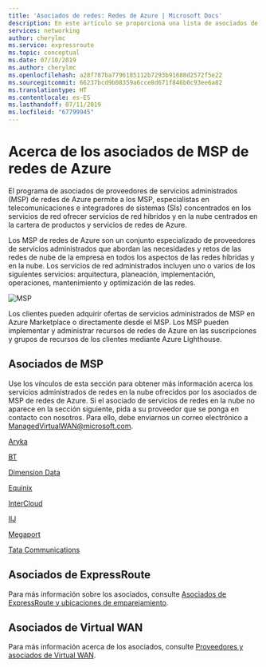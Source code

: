 ```yaml
---
title: 'Asociados de redes: Redes de Azure | Microsoft Docs'
description: En este artículo se proporciona una lista de asociados de redes de MSP
services: networking
author: cherylmc
ms.service: expressroute
ms.topic: conceptual
ms.date: 07/10/2019
ms.author: cherylmc
ms.openlocfilehash: a28f787ba7796185112b7293b91688d2572f5e22
ms.sourcegitcommit: 66237bcd9b08359a6cce8d671f846b0c93ee6a82
ms.translationtype: HT
ms.contentlocale: es-ES
ms.lasthandoff: 07/11/2019
ms.locfileid: "67799945"
---
```

# <a name="about-azure-networking-msp-partners"></a>Acerca de los asociados de MSP de redes de Azure

El programa de asociados de proveedores de servicios administrados (MSP) de redes de Azure permite a los MSP, especialistas en telecomunicaciones e integradores de sistemas (SIs) concentrados en los servicios de red ofrecer servicios de red híbridos y en la nube centrados en la cartera de productos y servicios de redes de Azure.

Los MSP de redes de Azure son un conjunto especializado de proveedores de servicios administrados que abordan las necesidades y retos de las redes de nube de la empresa en todos los aspectos de las redes híbridas y en la nube. Los servicios de red administrados incluyen uno o varios de los siguientes servicios: arquitectura, planeación, implementación, operaciones, mantenimiento y optimización de las redes.

![MSP][0]

Los clientes pueden adquirir ofertas de servicios administrados de MSP en Azure Marketplace o directamente desde el MSP. Los MSP pueden implementar y administrar recursos de redes de Azure en las suscripciones y grupos de recursos de los clientes mediante Azure Lighthouse.

## <a name="msp"></a>Asociados de MSP

Use los vínculos de esta sección para obtener más información acerca los servicios administrados de redes en la nube ofrecidos por los asociados de MSP de redes de Azure. Si el asociado de servicios de redes en la nube no aparece en la sección siguiente, pida a su proveedor que se ponga en contacto con nosotros. Para ello, debe enviarnos un correo electrónico a ManagedVirtualWAN@microsoft.com. 

[Aryka](https://www.aryaka.com/)

[BT](https://www.bt.com/)

[Dimension Data](https://www.dimensiondata.com/)

[Equinix](https://www.equinix.com/)

[InterCloud](https://www.intercloud.com/)

[IIJ](https://www.riverbed.com/go/steelconnect-azurewan.html)

[Megaport](https://www.megaport.com/)

[Tata Communications](https://www.tatacommunications.com/)

## <a name="expressroute"></a>Asociados de ExpressRoute

Para más información sobre los asociados, consulte [Asociados de ExpressRoute y ubicaciones de emparejamiento](../expressroute/expressroute-locations-providers.md).

## <a name="vwan"></a>Asociados de Virtual WAN

Para más información acerca de los asociados, consulte [Proveedores y asociados de Virtual WAN](../virtual-wan/virtual-wan-locations-partners.md).

<!--Image References-->
[0]: ./media/networking-partners-msp/msp.png "Descripción del programa MSP"